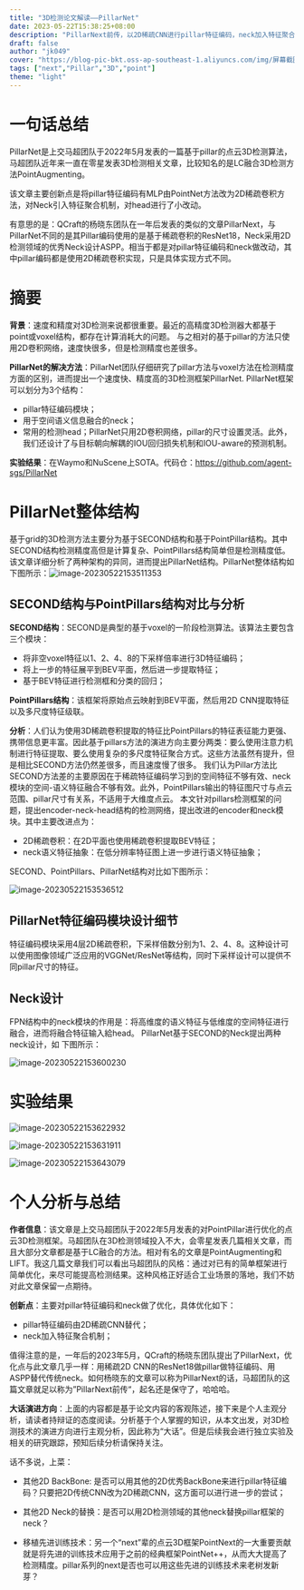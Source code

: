 ```yaml
---
title: "3D检测论文解读——PillarNet"
date: 2023-05-22T15:38:25+08:00
description: "PillarNext前传，以2D稀疏CNN进行pillar特征编码，neck加入特征聚合机制"
draft: false
author: "jk049"
cover: "https://blog-pic-bkt.oss-ap-southeast-1.aliyuncs.com/img/屏幕截图 2022-10-19 215557.png"
tags: ["next","Pillar","3D","point"]
theme: "light"
---
```


# 一句话总结

PillarNet是上交马超团队于2022年5月发表的一篇基于pillar的点云3D检测算法，马超团队近年来一直在零星发表3D检测相关文章，比较知名的是LC融合3D检测方法PointAugmenting。

该文章主要创新点是将pillar特征编码有MLP由PointNet方法改为2D稀疏卷积方法，对Neck引入特征聚合机制，对head进行了小改动。

有意思的是：QCraft的杨晓东团队在一年后发表的类似的文章PillarNext，与PillarNet不同的是其Pillar编码使用的是基于稀疏卷积的ResNet18，Neck采用2D检测领域的优秀Neck设计ASPP。相当于都是对pillar特征编码和neck做改动，其中pillar编码都是使用2D稀疏卷积实现，只是具体实现方式不同。

# 摘要

**背景**：速度和精度对3D检测来说都很重要。最近的高精度3D检测器大都基于point或voxel结构，都存在计算消耗大的问题。 与之相对的基于pillar的方法只使用2D卷积网络，速度快很多，但是检测精度也差很多。 

**PillarNet的解决方法**：PillarNet团队仔细研究了pillar方法与voxel方法在检测精度方面的区别，进而提出一个速度快、精度高的3D检测框架PillarNet. PillarNet框架可以划分为3个结构：

- pillar特征编码模块；
- 用于空间语义信息融合的neck；
- 常用的检测head；PillarNet只用2D卷积网络，pillar的尺寸设置灵活。此外，我们还设计了与目标朝向解耦的IOU回归损失机制和IOU-aware的预测机制。

**实验结果**：在Waymo和NuScene上SOTA。代码仓：https://github.com/agent-sgs/PillarNet

# PillarNet整体结构

基于grid的3D检测方法主要分为基于SECOND结构和基于PointPillar结构。其中SECOND结构检测精度高但是计算复杂、PointPillars结构简单但是检测精度低。该文章详细分析了两种架构的异同，进而提出PillarNet结构。PillarNet整体结构如下图所示：![image-20230522153511353](https://blog-pic-bkt.oss-ap-southeast-1.aliyuncs.com/img/image-20230522153511353.png)

## SECOND结构与PointPillars结构对比与分析

**SECOND结构**：SECOND是典型的基于voxel的一阶段检测算法。该算法主要包含三个模块：

- 将非空voxel特征以1、2、4、8的下采样倍率进行3D特征编码；
- 将上一步的特征展平到BEV平面，然后进一步提取特征；
- 基于BEV特征进行检测框和分类的回归；

**PointPillars结构**：该框架将原始点云映射到BEV平面，然后用2D CNN提取特征以及多尺度特征级联。

**分析**：人们认为使用3D稀疏卷积提取的特征比PointPillars的特征表征能力更强、携带信息更丰富。因此基于pillars方法的演进方向主要分两类：要么使用注意力机制进行特征提取、要么使用复杂的多尺度特征聚合方式。这些方法虽然有提升，但是相比SECOND方法仍然差很多，而且速度慢了很多。 我们认为Pillar方法比SECOND方法差的主要原因在于稀疏特征编码学习到的空间特征不够有效、neck模块的空间-语义特征融合不够有效。此外，PointPillars输出的特征图尺寸与点云范围、pillar尺寸有关系，不适用于大维度点云。 本文针对pillars检测框架的问题，提出encoder-neck-head结构的检测网络，提出改进的encoder和neck模块。其中主要改进点为：

- 2D稀疏卷积：在2D平面也使用稀疏卷积提取BEV特征；
- neck语义特征抽象：在低分辨率特征图上进一步进行语义特征抽象；

SECOND、PointPillars、PillarNet结构对比如下图所示：

![image-20230522153536512](https://blog-pic-bkt.oss-ap-southeast-1.aliyuncs.com/img/image-20230522153536512.png)

## PillarNet特征编码模块设计细节

特征编码模块采用4层2D稀疏卷积，下采样倍数分别为1、2、4、8。这种设计可以使用图像领域广泛应用的VGGNet/ResNet等结构，同时下采样设计可以提供不同pillar尺寸的特征。

## Neck设计

FPN结构中的neck模块的作用是：将高维度的语义特征与低维度的空间特征进行融合，进而将融合特征输入給head。 PillarNet基于SECOND的Neck提出两种neck设计，如 下图所示：

![image-20230522153600230](https://blog-pic-bkt.oss-ap-southeast-1.aliyuncs.com/img/image-20230522153600230.png)

# 实验结果

![image-20230522153622932](https://blog-pic-bkt.oss-ap-southeast-1.aliyuncs.com/img/image-20230522153622932.png)

![image-20230522153631911](https://blog-pic-bkt.oss-ap-southeast-1.aliyuncs.com/img/image-20230522153631911.png)

![image-20230522153643079](https://blog-pic-bkt.oss-ap-southeast-1.aliyuncs.com/img/image-20230522153643079.png)

# 个人分析与总结

**作者信息**：该文章是上交马超团队于2022年5月发表的对PointPillar进行优化的点云3D检测框架。马超团队在3D检测领域投入不大，会零星发表几篇相关文章，而且大部分文章都是基于LC融合的方法。相对有名的文章是PointAugmenting和LIFT。我这几篇文章我们可以看出马超团队的风格：通过对已有的简单框架进行简单优化，来尽可能提高检测结果。这种风格正好适合工业场景的落地，我们不妨对此文章保留一点期待。

**创新点**：主要对pillar特征编码和neck做了优化，具体优化如下：

- pillar特征编码由2D稀疏CNN替代；
- neck加入特征聚合机制；

值得注意的是，一年后的2023年5月，QCraft的杨晓东团队提出了PillarNext，优化点与此文章几乎一样：用稀疏2D CNN的ResNet18做pillar做特征编码、用ASPP替代传统neck。如何杨晓东的文章可以称为PillarNext的话，马超团队的这篇文章就足以称为”PillarNext前传“，起名还是保守了，哈哈哈。

**大话演进方向**：上面的内容都是基于论文内容的客观陈述，接下来是个人主观分析，请读者持辩证的态度阅读。分析基于个人掌握的知识，从本文出发，对3D检测技术的演进方向进行主观分析，因此称为“大话”。但是后续我会进行独立实验及相关的研究跟踪，预知后续分析请保持关注。

话不多说，上菜：

- 其他2D BackBone: 是否可以用其他的2D优秀BackBone来进行pillar特征编码？只要把2D传统CNN改为2D稀疏CNN，这方面可以进行进一步的尝试；

- 其他2D Neck的替换：是否可以用2D检测领域的其他neck替换pillar框架的neck？

- 移植先进训练技术：另一个“next”辈的点云3D框架PointNext的一大重要贡献就是将先进的训练技术应用于之前的经典框架PointNet++，从而大大提高了检测精度。pillar系列的next是否也可以用这些先进的训练技术来老树发新芽？

  